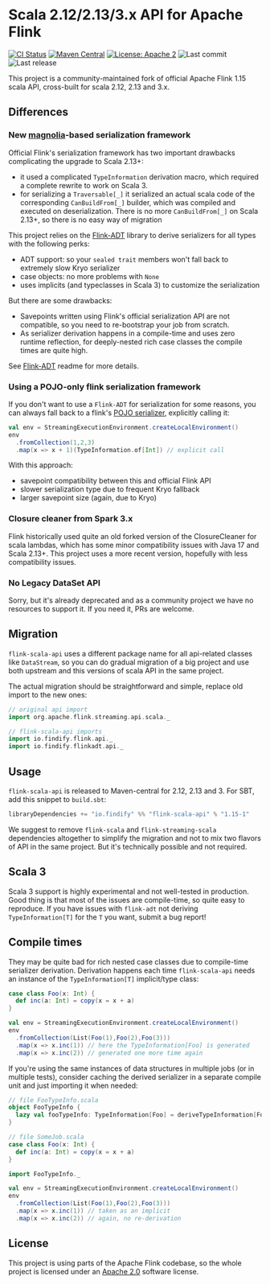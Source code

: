 # Scala 2.12/2.13/3.x API for Apache Flink

[![CI Status](https://github.com/findify/flink-scala-api/workflows/CI/badge.svg)](https://github.com/findify/flink-scala-api/actions)
[![Maven Central](https://maven-badges.herokuapp.com/maven-central/io.findify/flink-scala-api_2.12/badge.svg?style=plastic)](https://maven-badges.herokuapp.com/maven-central/io.findify/flink-scala-api_2.12)
[![License: Apache 2](https://img.shields.io/badge/License-Apache2-green.svg)](https://opensource.org/licenses/Apache-2.0)
![Last commit](https://img.shields.io/github/last-commit/findify/flink-scala-api)
![Last release](https://img.shields.io/github/release/findify/flink-scala-api)

This project is a community-maintained fork of official Apache Flink 1.15 scala API, cross-built for scala 2.12, 2.13 and 3.x.

## Differences

### New [magnolia](https://github.com/softwaremill/magnolia)-based serialization framework

Official Flink's serialization framework has two important drawbacks complicating the upgrade to Scala 2.13+:
* it used a complicated `TypeInformation` derivation macro, which required a complete rewrite to work on Scala 3.
* for serializing a `Traversable[_]` it serialized an actual scala code of the corresponding `CanBuildFrom[_]` builder,
which was compiled and executed on deserialization. There is no more `CanBuildFrom[_]` on Scala 2.13+, so there is
no easy way of migration

This project relies on the [Flink-ADT](https://github.com/findify/flink-adt) library to derive serializers for all 
types with the following perks:
* ADT support: so your `sealed trait` members won't fall back to extremely slow Kryo serializer
* case objects: no more problems with `None`
* uses implicits (and typeclasses in Scala 3) to customize the serialization

But there are some drawbacks:
* Savepoints written using Flink's official serialization API are not compatible, so you need to re-bootstrap your job
from scratch.
* As serializer derivation happens in a compile-time and uses zero runtime reflection, for deeply-nested rich case
classes the compile times are quite high.

See [Flink-ADT](https://github.com/findify/flink-adt) readme for more details.

### Using a POJO-only flink serialization framework

If you don't want to use a `Flink-ADT` for serialization for some reasons, you can always fall back to a flink's
[POJO serializer](https://nightlies.apache.org/flink/flink-docs-release-1.15/docs/dev/datastream/fault-tolerance/serialization/types_serialization/#rules-for-pojo-types),
explicitly calling it:
```scala
val env = StreamingExecutionEnvironment.createLocalEnvironment()
env
  .fromCollection(1,2,3)
  .map(x => x + 1)(TypeInformation.of[Int]) // explicit call
```

With this approach:
* savepoint compatibility between this and official Flink API
* slower serialization type due to frequent Kryo fallback
* larger savepoint size (again, due to Kryo)

### Closure cleaner from Spark 3.x

Flink historically used quite an old forked version of the ClosureCleaner for scala lambdas, which has some minor
compatibility issues with Java 17 and Scala 2.13+. This project uses a more recent version, hopefully with less
compatibility issues.

### No Legacy DataSet API

Sorry, but it's already deprecated and as a community project we have no resources to support it. If you need it,
PRs are welcome.

## Migration 

`flink-scala-api` uses a different package name for all api-related classes like `DataStream`, so you can do
gradual migration of a big project and use both upstream and this versions of scala API in the same project. 

The actual migration should be straightforward and simple, replace old import to the new ones:
```scala
// original api import
import org.apache.flink.streaming.api.scala._

// flink-scala-api imports
import io.findify.flink.api._
import io.findify.flinkadt.api._
```

## Usage 

`flink-scala-api` is released to Maven-central for 2.12, 2.13 and 3. For SBT, add this snippet to `build.sbt`:
```scala
libraryDependencies += "io.findify" %% "flink-scala-api" % "1.15-1"
```

We suggest to remove `flink-scala` and `flink-streaming-scala` dependencies altogether to simplify the migration and
not to mix two flavors of API in the same project. But it's technically possible and not required.

## Scala 3

Scala 3 support is highly experimental and not well-tested in production. Good thing is that most of the issues are compile-time, 
so quite easy to reproduce. If you have issues with `flink-adt` not deriving `TypeInformation[T]` for the `T` you want, 
submit a bug report!

## Compile times

They may be quite bad for rich nested case classes due to compile-time serializer derivation. 
Derivation happens each time `flink-scala-api` needs an instance of the `TypeInformation[T]` implicit/type class:
```scala
case class Foo(x: Int) {
  def inc(a: Int) = copy(x = x + a)
}

val env = StreamingExecutionEnvironment.createLocalEnvironment()
env
  .fromCollection(List(Foo(1),Foo(2),Foo(3)))
  .map(x => x.inc(1)) // here the TypeInformation[Foo] is generated
  .map(x => x.inc(2)) // generated one more time again
```

If you're using the same instances of data structures in multiple jobs (or in multiple tests), consider caching the
derived serializer in a separate compile unit and just importing it when needed:

```scala
// file FooTypeInfo.scala
object FooTypeInfo {
  lazy val fooTypeInfo: TypeInformation[Foo] = deriveTypeInformation[Foo]
}

// file SomeJob.scala
case class Foo(x: Int) {
  def inc(a: Int) = copy(x = x + a)
}

import FooTypeInfo._

val env = StreamingExecutionEnvironment.createLocalEnvironment()
env
  .fromCollection(List(Foo(1),Foo(2),Foo(3)))
  .map(x => x.inc(1)) // taken as an implicit
  .map(x => x.inc(2)) // again, no re-derivation

```

## License

This project is using parts of the Apache Flink codebase, so the whole project
is licensed under an [Apache 2.0](LICENSE.md) software license.